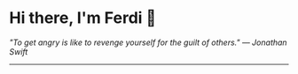 <h1>Hi there, I'm Ferdi 👋</h1>

<p><em>
  "To get angry is like to revenge yourself for the guilt of others." — Jonathan Swift
</em></p>

---
